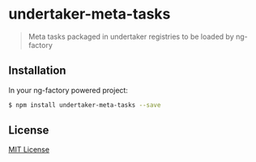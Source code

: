 # undertaker-meta-tasks

> Meta tasks packaged in undertaker registries to be loaded by ng-factory

## Installation

In your ng-factory powered project:

```bash
$ npm install undertaker-meta-tasks --save
```

## License

[MIT License](http://en.wikipedia.org/wiki/MIT_License)
